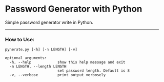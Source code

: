 # Password Generator with Python
Simple password generator write in Python.

---
### How to Use:
```
pynerate.py [-h] [-n LENGTH] [-v]

optional arguments:
  -h, --help            show this help message and exit
  -n LENGTH, --length LENGTH
                        set password length. Default is 8
  -v, --verbose         print output verbosely
```